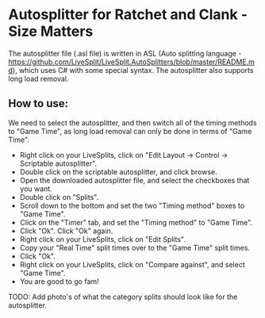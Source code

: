 # Autosplitter for Ratchet and Clank - Size Matters

The autosplitter file (.asl file) is written in ASL (Auto splitting language - https://github.com/LiveSplit/LiveSplit.AutoSplitters/blob/master/README.md), which uses C# with some special syntax. The autosplitter also supports long load removal.

## How to use:

We need to select the autosplitter, and then switch all of the timing methods to "Game Time", as long load removal can only be done in terms of "Game Time".
- Right click on your LiveSplits, click on "Edit Layout -> Control -> Scriptable autosplitter".
- Double click on the scriptable autosplitter, and click browse.
- Open the downloaded autosplitter file, and select the checkboxes that you want.
- Double click on "Splits".
- Scroll down to the bottom and set the two "Timing method" boxes to "Game Time".
- Click on the "Timer" tab, and set the "Timing method" to "Game Time".
- Click "Ok". Click "Ok" again.
- Right click on your LiveSplits, click on "Edit Splits".
- Copy your "Real Time" split times over to the "Game Time" split times.
- Click "Ok".
- Right click on your LiveSplits, click on "Compare against", and select "Game Time".
- You are good to go fam!

TODO: Add photo's of what the category splits should look like for the autosplitter.